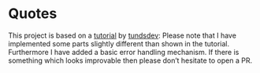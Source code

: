 # Quotes
 
This project is based on a [tutorial](https://www.youtube.com/watch?v=wRmaiEPk03Y) by [tundsdev](https://www.youtube.com/channel/UC7AuV86ZjR3YaEdb5USNvWQ): 
Please note that I have implemented some parts slightly different than shown in the tutorial. Furthermore I have added a basic error handling mechanism. If there is something which looks improvable then please don’t hesitate to open a PR.
